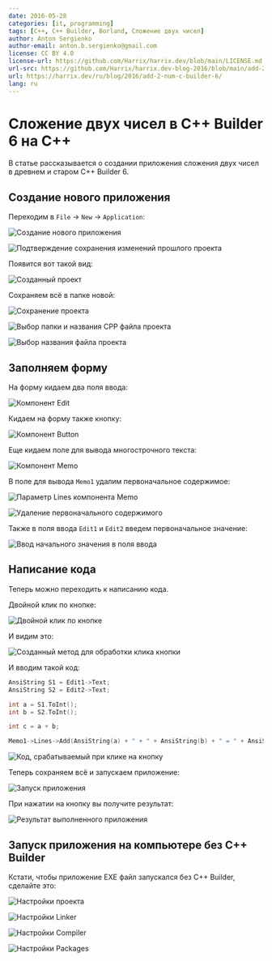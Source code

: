 ```yaml
---
date: 2016-05-28
categories: [it, programming]
tags: [C++, C++ Builder, Borland, Сложение двух чисел]
author: Anton Sergienko
author-email: anton.b.sergienko@gmail.com
license: CC BY 4.0
license-url: https://github.com/Harrix/harrix.dev/blob/main/LICENSE.md
url-src: https://github.com/Harrix/harrix.dev-blog-2016/blob/main/add-2-num-c-builder-6/add-2-num-c-builder-6.md
url: https://harrix.dev/ru/blog/2016/add-2-num-c-builder-6/
lang: ru
---
```


# Сложение двух чисел в C++ Builder 6 на C++

В статье рассказывается о создании приложения сложения двух чисел в древнем и старом C++ Builder 6.

## Создание нового приложения

Переходим в `File` → `New` → `Application`:

![Создание нового приложения](img/new-project_01.png)

![Подтверждение сохранения изменений прошлого проекта](img/new-project_02.png)

Появится вот такой вид:

![Созданный проект](img/new-project_03.png)

Сохраняем всё в папке новой:

![Сохранение проекта](img/new-project_04.png)

![Выбор папки и названия CPP файла проекта](img/new-project_05.png)

![Выбор названия файла проекта](img/new-project_06.png)

## Заполняем форму

На форму кидаем два поля ввода:

![Компонент Edit](img/controls_01.png)

Кидаем на форму также кнопку:

![Компонент Button](img/controls_02.png)

Еще кидаем поле для вывода многострочного текста:

![Компонент Memo](img/controls_03.png)

В поле для вывода `Memo1` удалим первоначальное содержимое:

![Параметр Lines компонента Memo](img/controls_04.png)

![Удаление первоначального содержимого](img/controls_05.png)

Также в поля ввода `Edit1` и `Edit2` введем первоначальное значение:

![Ввод начального значения в поля ввода](img/controls_06.png)

## Написание кода

Теперь можно переходить к написанию кода.

Двойной клик по кнопке:

![Двойной клик по кнопке](img/click_01.png)

И видим это:

![Созданный метод для обработки клика кнопки](img/click_02.png)

И вводим такой код:

```cpp
AnsiString S1 = Edit1->Text;
AnsiString S2 = Edit2->Text;

int a = S1.ToInt();
int b = S2.ToInt();

int c = a + b;

Memo1->Lines->Add(AnsiString(a) + " + " + AnsiString(b) + " = " + AnsiString(c));
```

![Код, срабатываемый при клике на кнопку](img/click_03.png)

Теперь сохраняем всё и запускаем приложение:

![Запуск приложения](img/run.png)

При нажатии на кнопку вы получите результат:

![Результат выполненного приложения](img/result.png)

## Запуск приложения на компьютере без C++ Builder

Кстати, чтобы приложение EXE файл запускался без C++ Builder, сделайте это:

![Настройки проекта](img/without-c-builder_01.png)

![Настройки Linker](img/without-c-builder_02.png)

![Настройки Compiler](img/without-c-builder_03.png)

![Настройки Packages](img/without-c-builder_04.png)
